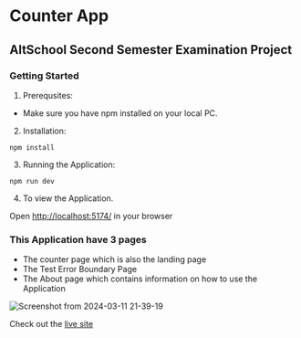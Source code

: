# Counter App

##  AltSchool Second Semester Examination Project 

### Getting Started

1. Prerequsites:

* Make sure you have npm installed on your local PC.

 2. Installation: 

```
npm install
```
 3. Running the Application:

```
npm run dev
```
4. To  view the Application.
   
Open [http://localhost:5174/](http://localhost:5174) in your browser


### This Application have 3 pages 
* The counter page which is also the landing page
* The Test Error Boundary Page
* The About page which contains information on how to use the Application

  
![Screenshot from 2024-03-11 21-39-19](https://github.com/AyaobaEstelle/counter-2/assets/107326513/91743e3d-d7b5-4b36-a7a6-ad4e7d95dd90)

  


Check out the [live site](numeric-counter.vercel.app) 




